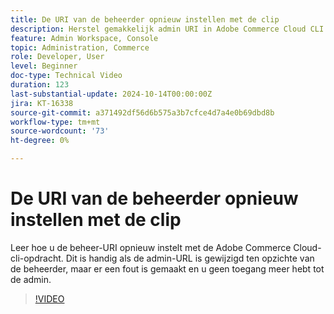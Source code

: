 ```yaml
---
title: De URI van de beheerder opnieuw instellen met de clip
description: Herstel gemakkelijk admin URI in Adobe Commerce Cloud CLI. Handmatig wanneer wijzigingen in beheer-URL toegangsproblemen veroorzaken.
feature: Admin Workspace, Console
topic: Administration, Commerce
role: Developer, User
level: Beginner
doc-type: Technical Video
duration: 123
last-substantial-update: 2024-10-14T00:00:00Z
jira: KT-16338
source-git-commit: a371492df56d6b575a3b7cfce4d7a4e0b69dbd8b
workflow-type: tm+mt
source-wordcount: '73'
ht-degree: 0%

---
```



# De URI van de beheerder opnieuw instellen met de clip

Leer hoe u de beheer-URI opnieuw instelt met de Adobe Commerce Cloud-cli-opdracht. Dit is handig als de admin-URL is gewijzigd ten opzichte van de beheerder, maar er een fout is gemaakt en u geen toegang meer hebt tot de admin.

>[!VIDEO](https://video.tv.adobe.com/v/3435066/?learn=on)
